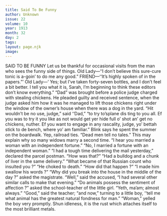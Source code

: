 ```yaml
---
title: Said To Be Funny
author: Unknown
issue: 22
volume: 10
year: 1913
month: 32
day: 2
tags:
layout: page.njk
image:
---
```

SAID TO BE FUNNY    Let us be thankful for occasional visits from the man who sees the funny side of things.    Old Lady—‘‘I don’t believe this sure-cure tonic is a-goin’ to do me any good.”    FRIEND—‘‘It’s highly spoken of in the papers.”’    Old Lady—‘ Yes; but I’ve taken forty-seven bottles, and I don’t feel a bit better. I tell you what it is, Sarah, I’m beginning to think these editors don’t know everything.”       “Dad” was brought before a police judge charged with stealing chickens. He pleaded guilty and received sentence, when the judge asked him how it was he managed to lift those chickens right under the window of the owner’s house when there was a dog in the yard.    “Hit wouldn’t be no use, judge,” said ‘‘Dad,” “to try to’splane dis ting to you all. Ef you was to try it you like as not would get yer hide full o’ shot an’ get no chickens, nuther. Ef you want to engage in any rascality, judge, yo’ bettah stick to de bench, where yo’ am familiar.”       Blink says he spent the summer on the boardwalk. Yep, railroad ties.       “Dead men tell no tales.” This may explain why so many widows marry a second time.       “I hear you married a woman with an independent fortune.”    “No, I married a fortune with an independent woman.”       “I had a tough time delivering the mail yesterday,” declared the parcel postman.    “How was that?”    “Had a bulldog and a chunk of liver in the same delivery.”       “What became of that Russian count who insulted you ?”    “He choked to death.”    “How did that happen ?”    “I made him swallow his words ?”       “Why did you break into the house in the middle of the day ?” asked the magistrate.       “Well,” said the accused, “I had several other similar calls to make that evening.”       “Do animals possess the sentiment of affection ?” asked the school-teacher of the little girl.    “Yeth, ma’am; almost always.”   “Good,” said the teacher; “and now,” turning to a little boy, ‘‘tell me what animal has the greatest natural fondness for man.”    “Woman,” yelled the boy very promptly.       Shun idleness, it is the rust which attaches itself to the most brilliant metals. 




